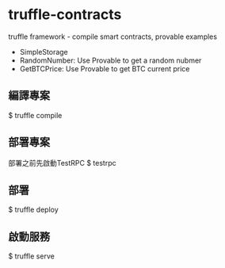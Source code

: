 # truffle-contracts
truffle framework - compile smart contracts, provable examples

- SimpleStorage
- RandomNumber: Use Provable to get a random nubmer
- GetBTCPrice: Use Provable to get BTC current price
##  編譯專案
$ truffle compile

## 部署專案
部署之前先啟動TestRPC
$ testrpc

## 部署
$ truffle deploy

## 啟動服務
$ truffle serve
